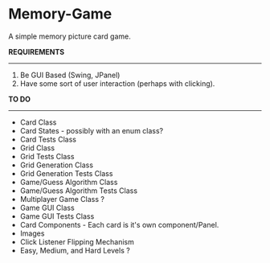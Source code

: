 # Memory-Game
A simple memory picture card game.

**REQUIREMENTS**
***
1. Be GUI Based (Swing, JPanel) 
2. Have some sort of user interaction (perhaps with clicking).


**TO DO**
***
* Card Class
* Card States - possibly with an enum class?
* Card Tests Class
* Grid Class
* Grid Tests Class
* Grid Generation Class
* Grid Generation Tests Class
* Game/Guess Algorithm Class
* Game/Guess Algorithm Tests Class
* Multiplayer Game Class ?
* Game GUI Class
* Game GUI Tests Class
* Card Components - Each card is it's own component/Panel.
* Images
* Click Listener Flipping Mechanism
* Easy, Medium, and Hard Levels ?
